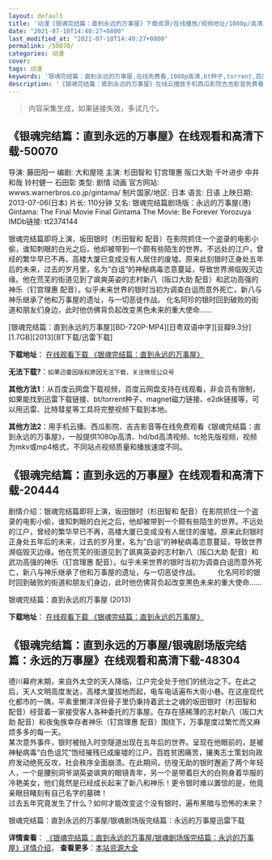 ```yaml
---
layout: default
title: '动漫《银魂完结篇：直到永远的万事屋》下载资源/在线播放/视频地址/1080p/高清/蓝光'
date: "2021-07-10T14:40:27+0800"
last_modified_at: "2021-07-10T14:40:27+0800"
permalink: /50070/
categories: 动漫
cover:
tags: 动漫
keywords: '银魂完结篇：直到永远的万事屋,在线免费看,1080p高清,bt种子,torrent,百度云盘,magnet,磁力链,迅雷下载资源'
description: '《银魂完结篇：直到永远的万事屋》在线云播放手机西瓜影院吉吉影音免费看，1080p高清bd/hd未删减完整版和tc抢先枪版，mkv/mp4格式，附带bt/torrent种子、magnet/磁力链、百度云盘、网盘资源迅雷下载链接'
---
```


>内容采集生成，如果链接失效，多试几个。


## 《银魂完结篇：直到永远的万事屋》在线观看和高清下载-50070

导演: 藤田阳一 编剧: 大和屋晓 主演: 杉田智和 钉宫理惠 阪口大助 千叶进步 中井和哉 铃村健一 石田彰 类型: 剧情 动画 官方网站: wwws.warnerbros.co.jp/gintama/ 制片国家/地区: 日本 语言: 日语 上映日期: 2013-07-06(日本) 片长: 110分钟 又名: 银魂完结篇剧场版：永远的万事屋(港) Gintama: The Final Movie Final Gintama The Movie: Be Forever Yorozuya IMDb链接: tt2374144

银魂完结篇即将上演，坂田银时（杉田智和 配音）在影院抓住一个盗录的电影小偷，谁知刺眼的白光之后，他却被带到一个颇有些陌生的世界。不远处的江户，曾经的繁华早已不再，高楼大厦已变成没有人居住的废墟。原来此刻银时正身处五年后的未来，过去的岁月里，名为“白诅”的神秘病毒恣意蔓延，导致世界濒临毁灭边缘。他在荒芜的街道见到了飒爽英姿的志村新八（阪口大助 配音）和武功高强的神乐（钉宫理惠 配音）。似乎未来世界的银时当初为调查白诅而意外死亡，新八与神乐继承了他和万事屋的遗址，与一切恶徒作战。 化名阿珍的银时回到破败的街道和朋友们身边，此时他仿佛背负起改变黑色未来的重大使命……


[银魂完结篇：直到永远的万事屋][BD-720P-MP4][日粤双语中字][豆瓣9.3分][1.7GB][2013][BT下载/迅雷下载]

**下载地址**： [在线观看下载 《银魂完结篇：直到永远的万事屋》](https://www.btdx8.com/torrent/gintama_the_movie_2013.html) 


**无法下载?**：`如果迅雷因版权原因无法下载，关注微信公众号 `

**其他方法1**：从百度云网盘下载视频，百度云网盘支持在线观看，非会员有限制，如果能找到迅雷下载链接、bt/torrent种子、magnet磁力链接、e2dk链接等，可以用迅雷、比特彗星等工具将完整视频下载到本地。

**其他方法2**：用手机云播、西瓜影院、吉吉影音等在线免费观看《银魂完结篇：直到永远的万事屋》，一般提供1080p高清、hd/bd高清视频、tc抢先版视频，视频为mkv或mp4格式，不同站点视频质量和播放速度不同。


## 《银魂完结篇：直到永远的万事屋》在线观看和高清下载-20444

剧情介绍：银魂完结篇即将上演，坂田银时（杉田智和 配音）在影院抓住一个盗录的电影小偷，谁知刺眼的白光之后，他却被带到一个颇有些陌生的世界。不远处的江户，曾经的繁华早已不再，高楼大厦已变成没有人居住的废墟。原来此刻银时正身处五年后的未来，过去的岁月里，名为“白诅”的神秘病毒恣意蔓延，导致世界濒临毁灭边缘。他在荒芜的街道见到了飒爽英姿的志村新八（阪口大助 配音）和武功高强的神乐（钉宫理惠 配音）。似乎未来世界的银时当初为调查白诅而意外死亡，新八与神乐继承了他和万事屋的遗址，与一切恶徒作战。  　　化名阿珍的银时回到破败的街道和朋友们身边，此时他仿佛背负起改变黑色未来的重大使命……


银魂完结篇：直到永远的万事屋 (2013)

**下载地址**： [在线观看下载 《银魂完结篇：直到永远的万事屋》](https://www.btbtdy.me/btdy/dy1872.html) 


## 《银魂完结篇：直到永远的万事屋/银魂剧场版完结篇：永远的万事屋》在线观看和高清下载-48304

德川幕府末期，来自外太空的天人降临，江户完全处于他们的统治之下。在此之后，天人文明高度发达，高楼大厦拔地而起，电车电话遍布大街小巷。在这座现代化都市的一隅，平素里懒洋洋但骨子里仍秉持着武士之魂的坂田银时（杉田智和 配音）经营着一家接受客人各种委托的万事屋。在存在感稀薄的志村新八（阪口大助 配音）和夜兔族幸存者神乐（钉宫理惠 配音）围绕下，万事屋度过繁忙而又麻烦多多的每一天。<br />某次意外事件，银时被抛入时空隧道出现在五年后的世界。呈现在他眼前的，是被神秘病毒&ldquo;白色诅咒”饱经摧残已成废墟的江户。百姓贫困痛苦，攘夷志士策划向政府发动绝死反攻，社会秩序全面崩溃。在此期间，彷徨无助的银时邂逅了两个年轻人，一个是腰别洞爷湖英姿飒爽的眼镜青年，另一个是带着巨大的白狗身着华服的冷艳美女，他们竟然是已经成长起来了新八和神乐！更令银时难以置信的是，他竟亲眼目睹刻有自己名字的墓碑！<br />过去五年究竟发生了什么？如何才能改变这个没有银时、遍布黑暗与恐怖的未来？<!---剧情end--->


银魂完结篇：直到永远的万事屋/银魂剧场版完结篇：永远的万事屋迅雷下载

**详情查看**： [《银魂完结篇：直到永远的万事屋/银魂剧场版完结篇：永远的万事屋》详情介绍](/movie/48304/)， **查看更多**：[本站资源大全](/movie/t/all/)

